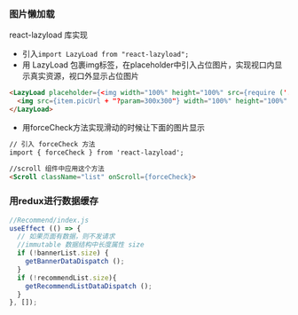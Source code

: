 ### 图片懒加载
react-lazyload 库实现
- 引入`import LazyLoad from "react-lazyload";`
- 用 LazyLoad 包裹img标签，在placeholder中引入占位图片，实现视口内显示真实资源，视口外显示占位图片

```html
<LazyLoad placeholder={<img width="100%" height="100%" src={require ('./music.png')} alt="music"/>}>
  <img src={item.picUrl + "?param=300x300"} width="100%" height="100%" alt="music"/>
</LazyLoad>
```

- 用forceCheck方法实现滑动的时候让下面的图片显示

```html
// 引入 forceCheck 方法
import { forceCheck } from 'react-lazyload';

//scroll 组件中应用这个方法
<Scroll className="list" onScroll={forceCheck}>
```

### 用redux进行数据缓存
```javascript
//Recommend/index.js
useEffect (() => {
  // 如果页面有数据，则不发请求
  //immutable 数据结构中长度属性 size
  if (!bannerList.size) {
    getBannerDataDispatch ();
  }
  if (!recommendList.size){
    getRecommendListDataDispatch ();
  }
}, []);
```